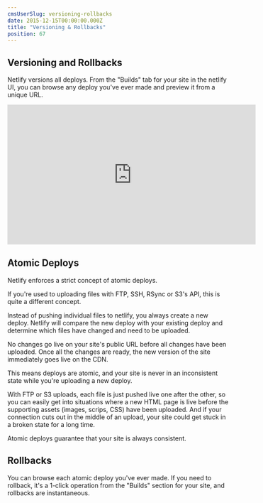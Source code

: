 ```yaml
---
cmsUserSlug: versioning-rollbacks
date: 2015-12-15T00:00:00.000Z
title: "Versioning & Rollbacks"
position: 67
---
```


## Versioning and Rollbacks

Netlify versions all deploys. From the "Builds" tab for your site in the netlify UI, you can browse any deploy you've ever made and preview it from a unique URL.

<iframe width="560" height="315" src="https://www.youtube.com/embed/DBCLLymG_KI" frameborder="0" allowfullscreen></iframe>

## Atomic Deploys

Netlify enforces a strict concept of atomic deploys.

If you're used to uploading files with FTP, SSH, RSync or S3's API, this is quite a different concept.

Instead of pushing individual files to netlify, you always create a new deploy. Netlify will compare the new deploy with your existing deploy and determine which files have changed and need to be uploaded.

No changes go live on your site's public URL before all changes have been uploaded. Once all the changes are ready, the new version of the site immediately goes live on the CDN.

This means deploys are atomic, and your site is never in an inconsistent state while you're uploading a new deploy.

With FTP or S3 uploads, each file is just pushed live one after the other, so you can easily get into situations where a new HTML page is live before the supporting assets (images, scrips, CSS) have been uploaded. And if your connection cuts out in the middle of an upload, your site could get stuck in a broken state for a long time.

Atomic deploys guarantee that your site is always consistent.

## Rollbacks

You can browse each atomic deploy you've ever made. If you need to rollback, it's a 1-click operation from the "Builds" section for your site, and rollbacks are instantaneous.
